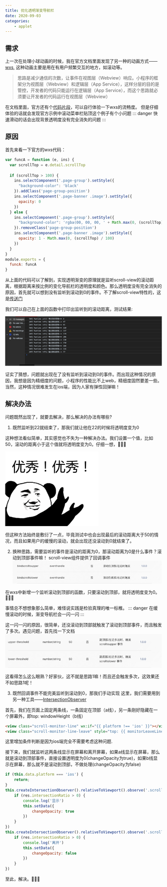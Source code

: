 ```yaml
---
title: 优化透明渐变导航栏
date: 2020-09-03
categories:
	- applet
---
```

## 需求
上一次在处理小球动画的时候，我在官方文档里面发现了另一种的动画方式——[wxs](https://developers.weixin.qq.com/miniprogram/dev/framework/view/interactive-animation.html),
这种动画主要是用在有用户频繁交互的地方，如滚动等。

>思路是减少通信的次数，让事件在视图层（Webview）响应。小程序的框架分为视图层（Webview）和逻辑层（App Service），这样分层的目的是管控，开发者的代码只能运行在逻辑层（App Service），而这个思路就必须要让开发者的代码运行在视图层（Webview）

在文档里面，官方还有个[代码片段](https://developers.weixin.qq.com/s/L1G0Dkmc7G8a)，可以自行体验一下wxs的流畅度。
但是仔细体验的话就会发现官方示例中滚动菜单栏贴顶这个例子有个小问题
::: danger
快速滑动的话会出现背景透明度没有完全消失的问题
:::

## 原因
首先来看一下官方的wxs代码：
```js
var funcA = function (e, ins) {
  var scrollTop = e.detail.scrollTop
  
  if (scrollTop > 100) {
    ins.selectComponent('.page-group').setStyle({
      "background-color": 'black'
    }).addClass('page-group-position')
    ins.selectComponent('.page-banner .image').setStyle({
      opacity: 0
    })
  } else {
    ins.selectComponent('.page-group').setStyle({
      "background-color": 'rgba(00, 00, 00, ' + Math.max(0, (scrollTop) / 100) + ')'
    }).removeClass('page-group-position')
    ins.selectComponent('.page-banner .image').setStyle({
      opacity: 1 - Math.max(0, (scrollTop) / 100)
    })
  }
}
module.exports = {
  funcA: funcA
}
```
从上面的代码可以了解到，实现透明渐变的原理就是监听scroll-view的滚动距离，根据距离来按比例的变化导航栏的透明度和颜色。那么透明度没有完全消失的原因，首先就可以想到没有监听到滚动到0的事件。不了解scroll-view特性的，这是[传送门](https://developers.weixin.qq.com/miniprogram/dev/component/scroll-view.html)

我们可以自己在上面的函数中打印出监听到的滚动距离，测试结果:

![测试结果](./img/transparent/transparent-1.png)

证实了猜想，问题就出现在了没有监听到滚动到0的事件。而出现这种情况的原因，我想是因为精细度的问题，小程序的性能比不上web，精细度固然要差一些。
当然，这种情况很难发生在ios端，因为人家有弹性回弹嘛！

## 解决办法
问题既然出现了，就要去解决，那么解决的办法有哪些?
1. 既然监听到22就结束了，那我们就让他在22的时候将透明度变为0

这种想法看似简单，其实感觉也不失为一种解决办法。我们设置一个值，比如50，滚动的距离小于这个值就将透明度变为0。仔细一想，:tada::tada::tada:

![优秀](./img/public/youxiu.gif)

但这种方法始终是敷衍了一点，毕竟测试中也会出现最后的滚动距离大于50的情况，而且如果用户的缓慢的滚动，就会出现还没滚动到0就结束了。

2. 换种思路，需要监听的事件是滚动的距离为0，那滚动距离为0是什么事件？滚动到顶部事件嘛！
scroll-view组件提供了回调事件
![回调事件](./img/transparent/transparent-2.png)

在wxs中新增一个监听滚动到顶部的函数，只要滚动到顶部，就将透明度变为0。:tada::tada::tada:

事情总不想想象那么简单，难怪说实践是检验真理的唯一标椎。
::: danger
在缓慢滚动的时候，渐变导航栏会一闪一闪
:::

这一闪一闪的原因，很简单，还没滚动到顶部就触发了滚动到顶部事件，而且触发了多次。遇见问题，首先找一下文档
![文档](./img/transparent/transparent-3.png)

这看得怎么这么眼熟？好家伙，这不就是思路1嘛！而且还会触发多次，这效果还不如思路1呢！

3. 既然回调事件不能完美监听到滚动到0，那我们手动实现
这里，我们需要用到另一种工具——[IntersectionObserver](https://developers.weixin.qq.com/miniprogram/dev/api/wxml/wx.createIntersectionObserver.html)

首先，我们在页面上固定两条线，一条固定在顶部（a线），另一条刚好隐藏在一个屏幕外，即top: windowHeight（b线）
```html
<view class="scroll-monitor-line" wx:if="{{ platform !== 'ios' }}"></view>
<view class="scroll-monitor-line-leave" style="top: {{ monitorLeaveLine }}px" wx:if="{{ platform !== 'ios' }}"></view>
```
这里增加条件判断是因为ios端完全不需要考虑这种问题.

接下来，我们就监听这两条线显示在屏幕和离开屏幕，如果a线显示在屏幕，那么就是滚动到顶部事件，直接设置透明度为0(changeOpacity为true)，如果b线显示在屏幕，那么就不是滚动到顶部，不做处理(changeOpacity为false)
```js
if (this.data.platform === 'ios') {
	return;
}
this.createIntersectionObserver().relativeToViewport().observe('.scroll-monitor-line', res => {
	if (res.intersectionRatio > 0) {
		console.log('显示')
		this.setData({
			changeOpacity: true
		})
	}
})
this.createIntersectionObserver().relativeToViewport().observe('.scroll-monitor-line-leave', res => {
	if (res.intersectionRatio > 0) {
		console.log('离开')
		this.setData({
			changeOpacity: false
		})
	}
})
```
至此，解决。:tada::tada::tada:

